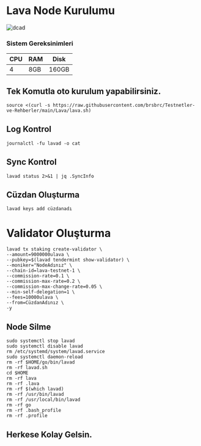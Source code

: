 # Lava Node Kurulumu

![dcad](https://user-images.githubusercontent.com/107190154/221439481-2fa90550-145b-4257-89df-eddece2a05a4.png)

### Sistem Gereksinimleri 

|CPU | RAM  | Disk  | 
|----|------|----------|
|   4| 8GB  | 160GB    |

## Tek Komutla oto kurulum yapabilirsiniz.
```
source <(curl -s https://raw.githubusercontent.com/brsbrc/Testnetler-ve-Rehberler/main/Lava/lava.sh)
```
## Log Kontrol
```
journalctl -fu lavad -o cat
```
## Sync Kontrol
```
lavad status 2>&1 | jq .SyncInfo
```
## Cüzdan Oluşturma
```
lavad keys add cüzdanadı
```
# Validator Oluşturma
```
lavad tx staking create-validator \
--amount=9000000ulava \
--pubkey=$(lavad tendermint show-validator) \
--moniker="NodeAdınız" \
--chain-id=lava-testnet-1 \
--commission-rate=0.1 \
--commission-max-rate=0.2 \
--commission-max-change-rate=0.05 \
--min-self-delegation=1 \
--fees=10000ulava \
--from=CüzdanAdınız \
-y
```

## Node Silme
```
sudo systemctl stop lavad
sudo systemctl disable lavad
rm /etc/systemd/system/lavad.service
sudo systemctl daemon-reload
rm -rf $HOME/go/bin/lavad
rm -rf lavad.sh
cd $HOME
rm -rf lava
rm -rf .lava
rm -rf $(which lavad)
rm -rf /usr/bin/lavad
rm -rf /usr/local/bin/lavad
rm -rf go
rm -rf .bash_profile
rm -rf .profile
```

## Herkese Kolay Gelsin.
